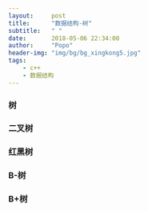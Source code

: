 ```yaml
---
layout:     post
title:      "数据结构-树"
subtitle:   " "
date:       2018-05-06 22:34:00
author:     "Popo"
header-img: "img/bg/bg_xingkong5.jpg"
tags:
    - c++
	- 数据结构
---
```



### 树

### 二叉树

### 红黑树

### B-树

### B+树
